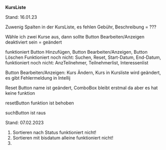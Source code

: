 **KursListe**

Stand: 16.01.23

Zuwenig Spalten in der KursListe, es fehlen Gebühr, Beschreibung = ???

Wähle ich zwei Kurse aus, dann sollte Button Bearbeiten/Anzeigen deaktiviert sein = geändert

funktioniert Button Hinzufügen, Button Bearbeiten/Anzeigen, Button Löschen
Funktioniert noch nicht: Suchen, Reset, Start-Datum, End-Datum,
funktioniert noch nicht: AnzTeilnehmer, Teilnehmerlist, Interessenlist

Button Bearbeiten/Anzeigen: Kurs Ändern, Kurs in Kursliste wird geändert, es gibt Fehlermeldung in Intellij

Reset Button name ist geändert, ComboBox bleibt erstmal da aber es hat keine funktion

resetButton funktion ist behoben

suchButton ist raus

Stand: 07.02.2023

1. Sortieren nach Status funktioniert nicht!
2. Sortieren mit bisdatum alleine funktioniert nicht!
3. 

